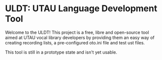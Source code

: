 # ULDT: UTAU Language Development Tool

Welcome to the ULDT! This project is a free, libre and open-source tool 
aimed at UTAU vocal library developers by providing them an easy way of 
creating recording lists, a pre-configured oto.ini file and test ust 
files.

This tool is still in a prototype state and isn't yet usable.
